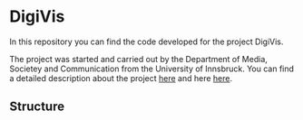 # DigiVis

In this repository you can find the code developed for the project DigiVis.

The project was started and carried out by the Department of Media, Societey and Communication from the University of Innsbruck. You can find a detailed description about the project [here](https://www.uibk.ac.at/medien-kommunikation/forschung/digitalisierung.html.de) and here [here](https://dbis-digivis.uibk.ac.at/mediawiki/index.php/Project_Digivis).

## Structure

